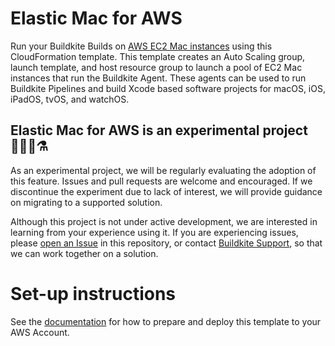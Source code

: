 # Elastic Mac for AWS

Run your Buildkite Builds on [AWS EC2 Mac instances](https://docs.aws.amazon.com/AWSEC2/latest/UserGuide/ec2-mac-instances.html)
using this CloudFormation template. This template creates an Auto Scaling
group, launch template, and host resource group to launch a pool of EC2 Mac
instances that run the Buildkite Agent. These agents can be used to run Buildkite
Pipelines and build Xcode based software projects for macOS, iOS, iPadOS, tvOS,
and watchOS.

## Elastic Mac for AWS is an experimental project 🧑‍🔬🧪⚗️

As an experimental project, we will be regularly evaluating the adoption of this
feature. Issues and pull requests are welcome and encouraged. If we discontinue
the experiment due to lack of interest, we will provide guidance on migrating to
a supported solution.

Although this project is not under active development, we are interested in
learning from your experience using it. If you are experiencing issues, please
[open an Issue](https://github.com/buildkite/elastic-mac-for-aws/issues/new) in this
repository, or contact [Buildkite Support](https://buildkite.com/support),
so that we can work together on a solution.

# Set-up instructions

See the [documentation](https://buildkite.com/docs/agent/v3/elastic-mac-aws/autoscaling-mac-metal)
for how to prepare and deploy this template to your AWS Account.

